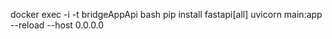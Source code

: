 docker exec -i -t bridgeAppApi bash
pip install fastapi[all]
uvicorn main:app --reload --host 0.0.0.0
